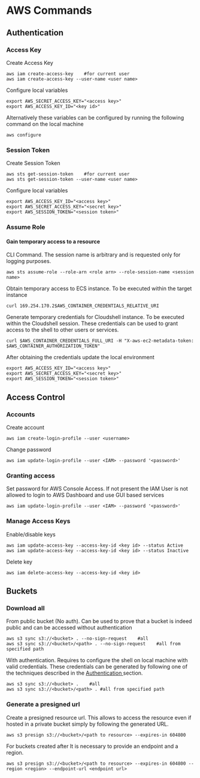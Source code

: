 # AWS Commands

## Authentication

### Access Key

Create Access Key

```
aws iam create-access-key    #for current user
aws iam create-access-key --user-name <user name>
```

Configure local variables

```
export AWS_SECRET_ACCESS_KEY="<access key>"
export AWS_ACCESS_KEY_ID="<key id>"
```

Alternatively these variables can be configured by running the following command on the local machine

```
aws configure
```

### Session Token

Create Session Token

```
aws sts get-session-token    #for current user
aws sts get-session-token --user-name <user name>
```

Configure local variables

```
export AWS_ACCESS_KEY_ID="<access key>"
export AWS_SECRET_ACCESS_KEY="<secret key>"
export AWS_SESSION_TOKEN="<session token>"
```

### Assume Role

#### Gain temporary access to a resource

CLI Command. The session name is arbitrary and is requested only for logging purposes.

```
aws sts assume-role --role-arn <role arn> --role-session-name <session name>
```

Obtain temporary access to ECS instance. To be executed within the target instance

```
curl 169.254.170.2$AWS_CONTAINER_CREDENTIALS_RELATIVE_URI
```

Generate temporary credentials for Cloudshell instance. To be executed within the Cloudshell session. These credentials can be used to grant access to the shell to other users or services.

```
curl $AWS_CONTAINER_CREDENTIALS_FULL_URI -H "X-aws-ec2-metadata-token: $AWS_CONTAINER_AUTHORIZATION_TOKEN" 
```

After obtaining the credentials update the local environment

```
export AWS_ACCESS_KEY_ID="<access key>"
export AWS_SECRET_ACCESS_KEY="<secret key>"
export AWS_SESSION_TOKEN="<session token>"
```

## Access Control

### Accounts

Create account

```
aws iam create-login-profile --user <username>
```

Change password

```
aws iam update-login-profile --user <IAM> --password '<password>'
```

### Granting access

Set password for AWS Console Access. If not present the IAM User is not allowed to login to AWS Dashboard and use GUI based services

```
aws iam update-login-profile --user <IAM> --password '<password>'
```

### Manage Access Keys

Enable/disable keys

```
aws iam update-access-key --access-key-id <key id> --status Active
aws iam update-access-key --access-key-id <key id> --status Inactive
```

Delete key

```
aws iam delete-access-key --access-key-id <key id>
```

## Buckets

### Download all

From public bucket (No auth). Can be used to prove that a bucket is indeed public and can be accessed without authentication

```
aws s3 sync s3://<bucket> . --no-sign-request    #all
aws s3 sync s3://<bucket>/<path> . --no-sign-request    #all from specified path
```

With authentication. Requires to configure the shell on local machine with valid credentials. These credentials can be generated by following one of the techniques described in the [Authentication ](aws-commands.md#authentication)section.

```
aws s3 sync s3://<bucket> .    #all
aws s3 sync s3://<bucket>/<path> . #all from specified path
```

### Generate a presigned url

Create a presigned resource url. This allows to access the resource even if hosted in a private bucket simply by following the generated URL.

```
aws s3 presign s3://<bucket>/<path to resource> --expires-in 604800
```

For buckets created after It is necessary to provide an endpoint and a region.

```
aws s3 presign s3://<bucket>/<path to resource> --expires-in 604800 --region <region> --endpoint-url <endpoint url>
```
